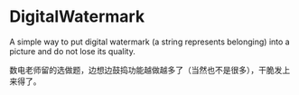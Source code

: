 # DigitalWatermark
A simple way to put digital watermark (a string represents belonging) into a picture and do not lose its quality.

数电老师留的选做题，边想边鼓捣功能越做越多了（当然也不是很多），干脆发上来得了。

